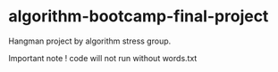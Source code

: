 # algorithm-bootcamp-final-project

Hangman project by algorithm stress group.

Important note ! 
code will not run without words.txt

